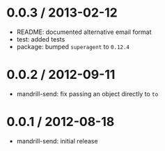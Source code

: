 
0.0.3 / 2013-02-12
==================

  * README: documented alternative email format
  * test: added tests
  * package: bumped `superagent` to `0.12.4`

0.0.2 / 2012-09-11
==================

  * mandrill-send: fix passing an object directly to `to`

0.0.1 / 2012-08-18
==================

  * mandrill-send: initial release
